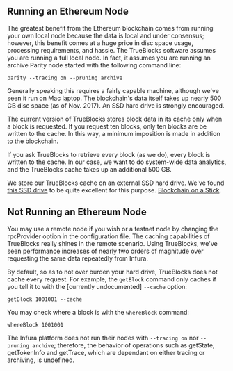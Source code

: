 ## Running an Ethereum Node

The greatest benefit from the Ethereum blockchain comes from running your own local node because the data is local and under consensus; however, this benefit comes at a huge price in disc space usage, processing requirements, and hassle. The TrueBlocks software assumes you are running a full local node. In fact, it assumes you are running an archive Parity node started with the following command line:

    parity --tracing on --pruning archive

Generally speaking this requires a fairly capable machine, although we've seen it run on Mac laptop. The blockchain's data itself takes up nearly 500 GB disc space (as of Nov. 2017). An SSD hard drive is strongly encouraged.

The current version of TrueBlocks stores block data in its cache only when a block is requested. If you request ten blocks, only ten blocks are be written to the cache. In this way, a minimum imposition is made in addition to the blockchain.

If you ask TrueBlocks to retrieve every block (as we do), every block is written to the cache. In our case, we want to do system-wide data analytics, and the TrueBlocks cache takes up an additional 500 GB.

We store our TrueBlocks cache on an external SSD hard drive. We've found [this SSD drive](https://www.amazon.com/Samsung-T5-Portable-SSD-MU-PA1T0B/dp/B073H552FJ/ref=sr_1_sc_3?ie=UTF8&qid=1507691185&sr=8-3-spell&keywords=Samsubg+1tb+ssd) to be quite excellent for this purpose. [Blockchain on a Stick](https://medium.com/@tjayrush/accounting-for-the-revolution-8822b28ccc16).

## Not Running an Ethereum Node

You may use a remote node if you wish or a testnet node by changing the rpcProvider option in the configuration file. The caching capabilities of TrueBlocks really shines in the remote scenario. Using TrueBlocks, we've seen performance increases of nearly two orders of magnitude over requesting the same data repeatedly from Infura. 

By default, so as to not over burden your hard drive, TrueBlocks does not cache every request. For example, the `getBlock` command only caches if you tell it to with the [currently undocumented] `--cache` option:

    getBlock 1001001 --cache
    
You may check where a block is with the `whereBlock` command:

    whereBlock 1001001

The Infura platform does not run their nodes with `--tracing on` nor `--pruning archive`; therefore, the behavior of operations such as getState, getTokenInfo and getTrace, which are dependant on either tracing or archiving, is undefined.
